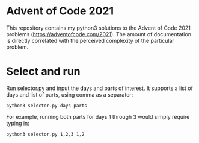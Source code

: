 # Advent of Code 2021
This repository contains my python3 solutions to the Advent of Code 2021 problems (https://adventofcode.com/2021). The amount of documentation is directly correlated with the perceived complexity of the particular problem.

# Select and run
Run selector.py and input the days and parts of interest. It supports a list of days and list of parts, using comma as a separator:

``` shell
python3 selector.py days parts
```

For example, running both parts for days 1 through 3 would simply require typing in:

``` shell
python3 selector.py 1,2,3 1,2
```

